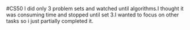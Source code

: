 #CS50
I did only 3 problem sets and watched until algorithms.I thought it was consuming time and stopped until set 3.I wanted to focus on other tasks so i just partially completed it.
